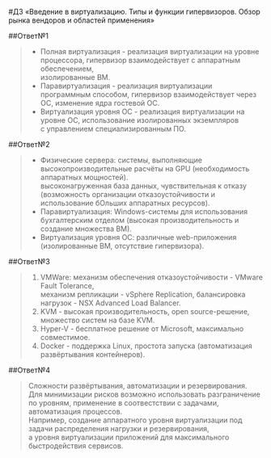 #ДЗ «Введение в виртуализацию. Типы и функции гипервизоров. Обзор рынка вендоров и областей применения»

##Ответ№1
>- Полная виртуализация - реализация виртуализации на уровне процессора, гипервизор взаимодействует с аппаратным обеспечением,<br/>
>изолированные ВМ.<br/>
>- Паравиртуализация - реализация виртуализации программным способом, гипервизор взаимодействует через ОС, изменение ядра гостевой ОС.<br/>
>- Виртуализация уровня ОС - реализация виртуализации на уровне ОС, использование изолированных экземпляров<br/> 
>с управлением специализированным ПО.<br/>

##Ответ№2
>- Физические сервера: системы, выполняющие высокопроизводительные расчёты на GPU (необходимость аппаратных мощностей).<br/>
>высоконагруженная база данных, чувствительная к отказу (возможность организации отказоустойчивости и<br/> 
>использование бОльших аппаратных ресурсов).<br/>
>- Паравиртуализация: Windows-системы для использования бухгалтерским отделом (высокая производительность и создание множества ВМ).<br/>
>- Виртуализация уровня ОС: различные web-приложения (изолированные ВМ, отсутствие гипервизора).<br/>

##Ответ№3
>1. VMWare: механизм обеспечения отказоустойчивости - VMware Fault Tolerance,<br/> 
>механизм репликации - vSphere Replication, балансировка нагрузок - NSX Advanced Load Balancer.<br/>
>2. KVM - высокая производительность, open source-решение, множество систем на базе KVM.<br/>
>3. Hyper-V - бесплатное решение от Microsoft, максимально совместимое.<br/>
>4. Docker - поддержка Linux, простота запуска (автоматизация развёртывания контейнеров).<br/>

##Ответ№4
>Сложности развёртывания, автоматизации и резервирования.<br/>
>Для минимизации рисков возможно использовать разграничение по уровням, применение в соотвестствии с задачами,<br/>
>автоматизация процессов.<br/>
>Например, создание аппаратного уровня виртуализации под задачи распределения нагрузки и резервирования, <br/>
>а уровня виртуализации приложений для максимального быстродействия сервисов.<br/>
